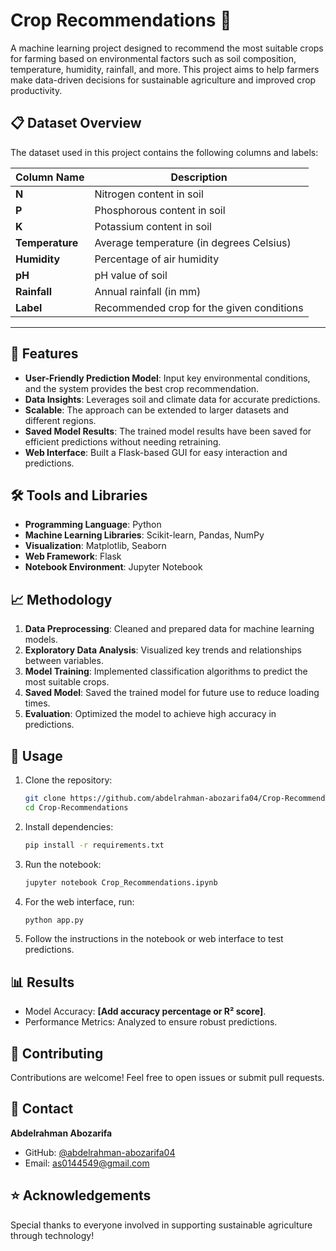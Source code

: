 

# Crop Recommendations 🌾  

A machine learning project designed to recommend the most suitable crops for farming based on environmental factors such as soil composition, temperature, humidity, rainfall, and more. This project aims to help farmers make data-driven decisions for sustainable agriculture and improved crop productivity.

## 📋 Dataset Overview  
The dataset used in this project contains the following columns and labels:

| **Column Name**     | **Description**                               |  
|----------------------|-----------------------------------------------|  
| **N**               | Nitrogen content in soil                      |  
| **P**               | Phosphorous content in soil                   |  
| **K**               | Potassium content in soil                     |  
| **Temperature**     | Average temperature (in degrees Celsius)      |  
| **Humidity**        | Percentage of air humidity                    |  
| **pH**              | pH value of soil                              |  
| **Rainfall**        | Annual rainfall (in mm)                       |  
| **Label**           | Recommended crop for the given conditions     |  

---

## 🚀 Features  
- **User-Friendly Prediction Model**: Input key environmental conditions, and the system provides the best crop recommendation.  
- **Data Insights**: Leverages soil and climate data for accurate predictions.  
- **Scalable**: The approach can be extended to larger datasets and different regions.  
- **Saved Model Results**: The trained model results have been saved for efficient predictions without needing retraining.  
- **Web Interface**: Built a Flask-based GUI for easy interaction and predictions.

## 🛠️ Tools and Libraries  
- **Programming Language**: Python  
- **Machine Learning Libraries**: Scikit-learn, Pandas, NumPy  
- **Visualization**: Matplotlib, Seaborn  
- **Web Framework**: Flask  
- **Notebook Environment**: Jupyter Notebook  

## 📈 Methodology  
1. **Data Preprocessing**: Cleaned and prepared data for machine learning models.  
2. **Exploratory Data Analysis**: Visualized key trends and relationships between variables.  
3. **Model Training**: Implemented classification algorithms to predict the most suitable crops.  
4. **Saved Model**: Saved the trained model for future use to reduce loading times.  
5. **Evaluation**: Optimized the model to achieve high accuracy in predictions.  

## 🎯 Usage  
1. Clone the repository:  
   ```bash
   git clone https://github.com/abdelrahman-abozarifa04/Crop-Recommendations.git
   cd Crop-Recommendations
   ```
2. Install dependencies:  
   ```bash
   pip install -r requirements.txt
   ```
3. Run the notebook:  
   ```bash
   jupyter notebook Crop_Recommendations.ipynb
   ```
4. For the web interface, run:  
   ```bash
   python app.py
   ```
5. Follow the instructions in the notebook or web interface to test predictions.

## 📊 Results  
- Model Accuracy: **[Add accuracy percentage or R² score]**.  
- Performance Metrics: Analyzed to ensure robust predictions.  

## 🤝 Contributing  
Contributions are welcome! Feel free to open issues or submit pull requests.  

## 📧 Contact  
**Abdelrahman Abozarifa**  
- GitHub: [@abdelrahman-abozarifa04](https://github.com/abdelrahman-abozarifa04)  
- Email: as0144549@gmail.com  

## ⭐ Acknowledgements  
Special thanks to everyone involved in supporting sustainable agriculture through technology!  
